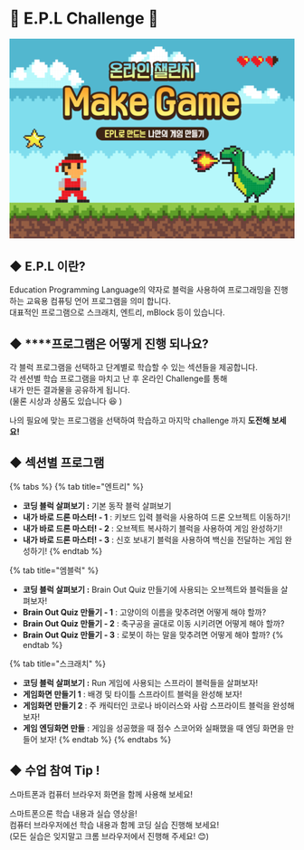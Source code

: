 # 🎉 E.P.L Challenge 🎉

![](.gitbook/assets/2%20%282%29.png)

## ◆  E.P.L 이란?

Education Programming Language의 약자로 블럭을 사용하여 프로그래밍을 진행하는 교육용 컴퓨팅 언어 프로그램을 의미 합니다.  
대표적인 프로그램으로 스크래치, 엔트리, mBlock 등이 있습니다.

## ◆  ****프로그램은 어떻게 진행 되나요?

각 블럭 프로그램을 선택하고 단계별로 학습할 수 있는 섹션들을 제공합니다.  
각 센션별 학습 프로그램을 마치고 난 후 온라인 Challenge를 통해   
내가 만든 결과물을 공유하게 됩니다.   
\(물론  시상과 상품도 있습니다  😆 \)  
  
나의 필요에 맞는 프로그램을 선택하여 학습하고 마지막 challenge 까지 **도전해 보세요!**  


## ◆  섹션별 프로그램 

{% tabs %}
{% tab title="엔트리" %}
* **코딩 블럭 살펴보기  :** 기본 동작 블럭 살펴보기 
* **내가 바로 드론 마스터! - 1** : 키보드 입력 블럭을 사용하여 드론 오브젝트 이동하기! 
* **내가 바로 드론 마스터! - 2** :  오브젝트 복사하기 블럭을 사용하여 게임 완성하기! 
* **내가 바로 드론 마스터! - 3** : 신호 보내기 블럭을 사용하여 백신을 전달하는 게임 완성하기!
{% endtab %}

{% tab title="엠블럭" %}
* **코딩 블럭 살펴보기 :** Brain Out Quiz 만들기에 사용되는 오브젝트와 블럭들을 살펴보자! 
* **Brain Out Quiz 만들기 - 1** : 고양이의 이름을 맞추려면 어떻게 해야 할까? 
* **Brain Out Quiz 만들기 - 2** :  축구공을 골대로 이동 시키려면 어떻게 해야 할까? 
* **Brain Out Quiz 만들기 - 3** : 로봇이 하는 말을 맞추려면 어떻게 해야 할까?
{% endtab %}

{% tab title="스크래치" %}
* **코딩 블럭 살펴보기  :** Run 게임에 사용되는 스프라이 블럭들을 살펴보자! 
* **게임화면 만들기 1** : 배경 및 타이틀 스프라이트 블럭을 완성해  보자!  
* **게임화면 만들기 2** :  주 캐릭터인 코로나 바이러스와 사람 스프라이트 블럭을 완성해 보자! 
* **게임 엔딩화면 만들** :  게임을 성공했을 때  점수  스코어와  실패했을 때 엔딩 화면을 만들어 보자!
{% endtab %}
{% endtabs %}

 

## ◆  수업 참여 Tip !

스마트폰과 컴퓨터 브라우저 화면을 함께 사용해 보세요!  
  
스마트폰으론 학습 내용과 실습 영상을!  
컴퓨터 브라우저에선 학습 내용과 함께 코딩 실습 진행해 보세요!  
\(모든 실습은 잊지말고 크롬 브라우저에서 진행해 주세요! 😊\)  


